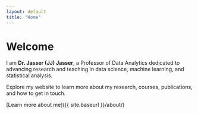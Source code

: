 ```yaml
---
layout: default
title: "Home"
---
```


# Welcome

I am **Dr. Jasser (JJ) Jasser**, a Professor of Data Analytics dedicated to advancing research and teaching in data science, machine learning, and statistical analysis.

Explore my website to learn more about my research, courses, publications, and how to get in touch.

[Learn more about me]({{ site.baseurl }}/about/)
